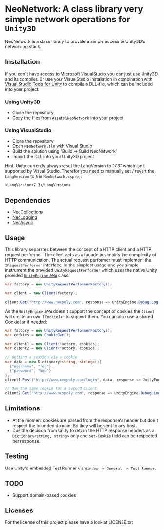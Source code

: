# NeoNetwork: A class library very simple network operations for `Unity3D`

NeoNetwork is a class library to provide a simple access to Unity3D's networking stack.

## Installation

If you don't have access to [Microsoft VisualStudio](http://msdn.microsoft.com/de-de/vstudio) you can just use Unity3D and its compiler.
Or use your VisualStudio installation in combination with [Visual Studio Tools for Unity](http://unityvs.com) to compile a DLL-file, which
can be included into your project.

### Using Unity3D

* Clone the repository
* Copy the files from `Assets\NeoNetwork` into your project

### Using VisualStudio

* Clone the repository
* Open `NeoNetwork.sln` with Visual Studio
* Build the solution using "Build -> Build NeoNetwork"
* Import the DLL into your Unity3D project

Hint: Unity currently always reset the LangVersion to "7.3" which isn't supported by Visual Studio. Therefor you need to manually
set / revert the `LangVersion` to `6` in `NeoNetwork.csproj`:

    <LangVersion>7.3</LangVersion>

## Dependencies

* [NeoCollections](https://github.com/jnbt/NeoCollections)
* [NeoLogging](https://github.com/jnbt/NeoLogging)
* [NeoAsync](https://github.com/jnbt/NeoAsync)

## Usage

This library separates between the concept of a HTTP client and a HTTP request performer. The client acts as a facade to simplify the complexity of HTTP communication. The actual request performer must implement the `IRequestPerformer` interface.
In the simplest usage one you simple instrument the provided `UnityRequestPerformer` which uses the native Unity provided [`UnityEngine.WWW`](http://docs.unity3d.com/ScriptReference/WWW.html) class.

```csharp
var factory = new UnityRequestPerformerFactory();

var client = new Client(factory);

client.Get("http://www.neopoly.com", response => UnityEngine.Debug.Log(response.Body));
```

As the `UnityEngine.WWW` doesn't support the concept of cookies the `Client` will create an own `ICookieJar` to support them. You can also use a shared
CookieJar if needed:

```csharp
var factory = new UnityRequestPerformerFactory();
var cookies = new CookieJar();

var client1 = new Client(factory, cookies);
var client2 = new Client(factory, cookies);

// Getting a session via a cookie
var data = new Dictionary<string, string>(){
  {"username", "foo"},
  {"password", "boo"}
};
client1.Post("http://www.neopoly.com/login", data, response => UnityEngine.Debug.Log(response.Body));

// Use the same cookie for a second client
client2.Get("http://www.neopoly.com", response => UnityEngine.Debug.Log(response.Body));
```

## Limitations

* At the moment cookies are parsed from the response's header but don't respect the bounded domain. So they will be sent to any host.
* Due the decision from Unity to return the HTTP response headers as a `Dictionary<string, string>` only one `Set-Cookie` field can be respected per response.


## Testing

Use Unity's embedded Test Runner via `Window -> General -> Test Runner`.

## TODO

* Support domain-based cookies

## Licenses

For the license of this project please have a look at LICENSE.txt

